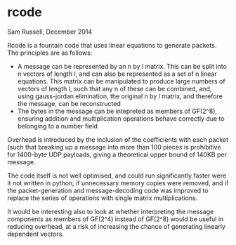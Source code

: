 rcode
=====

Sam Russell, December 2014

Rcode is a fountain code that uses linear equations to generate packets. The principles are as follows:

- A message can be represented by an n by l matrix. This can be split into n vectors of length l, and can also be represented as a set of n linear equations. This matrix can be manipulated to produce large numbers of vectors of length l, such that any n of these can be combined, and, using gauss-jordan elimination, the original n by l matrix, and therefore the message, can be reconstructed
- The bytes in the message can be intepreted as members of GF(2^8), ensuring addition and multiplication operations behave correctly due to belonging to a number field

Overhead is introduced by the inclusion of the coefficients with each packet (such that breaking up a message into more than 100 pieces is prohibitive for 1400-byte UDP payloads, giving a theoretical upper bound of 140KB per message.

The code itself is not well optimised, and could run significantly faster were it not written in python, if unnecessary memory copies were removed, and if the packet-generation and message-decoding code was improved to replace the series of operations with single matrix multiplications.

It would be interesting also to look at whether interpreting the message components as members of GF(2^4) instead of GF(2^8) would be useful in reducing overhead, at a risk of increasing the chance of generating linearly dependent vectors.
